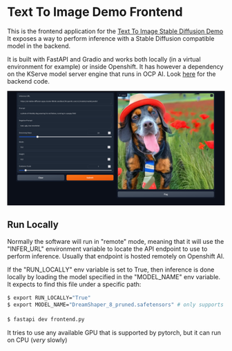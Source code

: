# Text To Image Demo Frontend

This is the frontend application for the [Text To Image Stable Diffusion Demo](https://github.com/mcaimi/text-to-image-demo)
It exposes a way to perform inference with a Stable Diffusion compatible model in the backend.

It is built with FastAPI and Gradio and works both locally (in a virtual environment for example) or inside Openshift.
It has however a dependency on the KServe model server engine that runs in OCP AI. Look [here](https://github.com/mcaimi/kserve-diffusers-demo) for the backend code.

![gradio_app](assets/gradio_app.png)

## Run Locally

Normally the software will run in "remote" mode, meaning that it will use the "INFER_URL" environment variable to locate the API endpoint to use to perform inference.
Usually that endpoint is hosted remotely on Openshift AI.

If the "RUN_LOCALLY" env variable is set to True, then inference is done locally by loading the model specified in the "MODEL_NAME" env variable. It expects to find this file under a specific path:

```bash
$ export RUN_LOCALLY="True"
$ export MODEL_NAME="DreamShaper_8_pruned.safetensors" # only supports single safetensors models

$ fastapi dev frontend.py
```

It tries to use any available GPU that is supported by pytorch, but it can run on CPU (*very* slowly)
